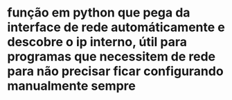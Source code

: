 # função em python que pega da interface de rede automáticamente e descobre o ip interno, útil para programas que necessitem de rede para não precisar ficar configurando manualmente sempre
